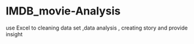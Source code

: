 # IMDB_movie-Analysis
use Excel to cleaning data set ,data analysis , creating story and provide insight
